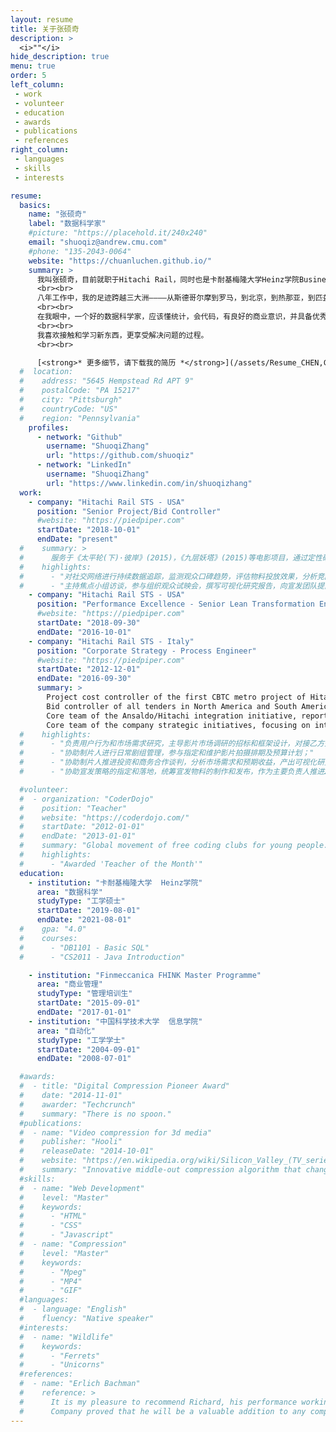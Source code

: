 ```yaml
---
layout: resume
title: 关于张硕奇
description: >
  <i>""</i>
hide_description: true
menu: true
order: 5
left_column:
 - work
 - volunteer
 - education  
 - awards
 - publications
 - references
right_column:
 - languages
 - skills
 - interests

resume:
  basics:
    name: "张硕奇"
    label: "数据科学家"
    #picture: "https://placehold.it/240x240"
    email: "shuoqiz@andrew.cmu.com"
    #phone: "135-2043-0064"
    website: "https://chuanluchen.github.io/"
    summary: >
      我叫张硕奇，目前就职于Hitachi Rail，同时也是卡耐基梅隆大学Heinz学院Business Intelligence and Data Analytics项目在读研究生。
      <br><br>
      八年工作中，我的足迹跨越三大洲————从斯德哥尔摩到罗马，到北京，到热那亚，到匹兹堡，再回到上海。旅居意大利期间，我在公司总部企业战略部门工作。来到美国后，我的工作重心转移到项目控制以及投标成本估算和风险控制。多年的工作经验，无论是在总部还是在一线项目执行，在培养了我对于商业的理解的同时，也让我看到了传统行业中对于数据采集和使用的局限性。这两年系统性地接受数据科学的教育之后，我看到了机器学习，数据挖掘，和人工智能改变传统行业的机会。
      <br><br>
      在我眼中，一个好的数据科学家，应该懂统计，会代码，有良好的商业意识，并具备优秀的沟通能力。这也是我努力的方向。
      <br><br>
      我喜欢接触和学习新东西，更享受解决问题的过程。
      <br><br>

      [<strong>* 更多细节，请下载我的简历 *</strong>](/assets/Resume_CHEN,Chuanlu.pdf)
  #  location:
  #    address: "5645 Hempstead Rd APT 9"
  #    postalCode: "PA 15217"
  #    city: "Pittsburgh"
  #    countryCode: "US"
  #    region: "Pennsylvania"
    profiles:
      - network: "Github"
        username: "ShuoqiZhang"
        url: "https://github.com/shuoqiz"
      - network: "LinkedIn"
        username: "ShuoqiZhang"
        url: "https://www.linkedin.com/in/shuoqizhang"
  work:
    - company: "Hitachi Rail STS - USA"
      position: "Senior Project/Bid Controller"
      #website: "https://piedpiper.com"
      startDate: "2018-10-01"
      endDate: "present"
  #    summary: >
  #      服务于《太平轮(下)·彼岸》(2015)，《九层妖塔》(2015)等电影项目，通过定性研究和定量调研，对市场策略团队提供决策支持。
  #    highlights:
  #      - "对社交网络进行持续数据追踪，监测观众口碑趋势，评估物料投放效果，分析竞品表现；"
  #      - "主持焦点小组访谈，参与组织观众试映会，撰写可视化研究报告，向宣发团队提出不限于片名、故事内核、影片调性、物料方向、宣传侧重的操作性建议。"
    - company: "Hitachi Rail STS - USA"
      position: "Performance Excellence - Senior Lean Transformation Engineer"
      #website: "https://piedpiper.com"
      startDate: "2018-09-30"
      endDate: "2016-10-01"
    - company: "Hitachi Rail STS - Italy"
      position: "Corporate Strategy - Process Engineer"
      #website: "https://piedpiper.com"
      startDate: "2012-12-01"
      endDate: "2016-09-30"
      summary: >
        Project cost controller of the first CBTC metro project of Hitachi Rail in North America<br>
        Bid controller of all tenders in North America and South America<br>
        Core team of the Ansaldo/Hitachi integration initiative, reported to the C-suites<br>
        Core team of the company strategic initiatives, focusing on internal process improvement and change management
  #    highlights:
  #      - "负责用户行为和市场需求研究，主导影片市场调研的招标和框架设计，对接乙方开展定性挖掘(5城市12组座谈)和定量问卷调查（8城市1200问卷），用于锁定目标观众群，验证影片定位和测试片名接受度；"
  #      - "协助制片人进行日常剧组管理，参与指定和维护影片拍摄排期及预算计划；"   
  #      - "协助制片人推进投资和商务合作谈判，分析市场需求和预期收益，产出可视化研究报告；"
  #      - "协助宣发策略的指定和落地，统筹宣发物料的制作和发布，作为主要负责人推进2次新闻发布会的实施。"

  #volunteer:
  #  - organization: "CoderDojo"
  #    position: "Teacher"
  #    website: "https://coderdojo.com/"
  #    startDate: "2012-01-01"
  #    endDate: "2013-01-01"
  #    summary: "Global movement of free coding clubs for young people."
  #    highlights:
  #      - "Awarded 'Teacher of the Month'"
  education:
    - institution: "卡耐基梅隆大学  Heinz学院"
      area: "数据科学"
      studyType: "工学硕士"
      startDate: "2019-08-01"
      endDate: "2021-08-01"
  #    gpa: "4.0"
  #    courses:
  #      - "DB1101 - Basic SQL"
  #      - "CS2011 - Java Introduction"

    - institution: "Finmeccanica FHINK Master Programme"
      area: "商业管理"
      studyType: "管理培训生"
      startDate: "2015-09-01"
      endDate: "2017-01-01"
    - institution: "中国科学技术大学  信息学院"
      area: "自动化"
      studyType: "工学学士"
      startDate: "2004-09-01"
      endDate: "2008-07-01"

  #awards:
  #  - title: "Digital Compression Pioneer Award"
  #    date: "2014-11-01"
  #    awarder: "Techcrunch"
  #    summary: "There is no spoon."
  #publications:
  #  - name: "Video compression for 3d media"
  #    publisher: "Hooli"
  #    releaseDate: "2014-10-01"
  #    website: "https://en.wikipedia.org/wiki/Silicon_Valley_(TV_series)"
  #    summary: "Innovative middle-out compression algorithm that changes the way we store data."
  #skills:
  #  - name: "Web Development"
  #    level: "Master"
  #    keywords:
  #      - "HTML"
  #      - "CSS"
  #      - "Javascript"
  #  - name: "Compression"
  #    level: "Master"
  #    keywords:
  #      - "Mpeg"
  #      - "MP4"
  #      - "GIF"
  #languages:
  #  - language: "English"
  #    fluency: "Native speaker"
  #interests:
  #  - name: "Wildlife"
  #    keywords:
  #      - "Ferrets"
  #      - "Unicorns"
  #references:
  #  - name: "Erlich Bachman"
  #    reference: >
  #      It is my pleasure to recommend Richard, his performance working as a consultant for Main St.
  #      Company proved that he will be a valuable addition to any company.
---
```

